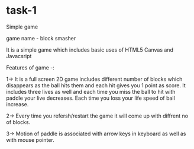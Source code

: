 # task-1
Simple game 

game name - block smasher

It is a simple game which includes basic uses of HTML5 Canvas and Javacsript  

Features of game  -:

1-> It is a full screen 2D game includes different number of blocks which disappears as the ball hits them and each hit gives you 1 point as score. It includes three lives as well and each time you miss the ball to hit with paddle your live decreases. Each time you loss your life speed of ball increase.

2-> Every time you refersh/restart the game it will come up with diffrent no of blocks.

3-> Motion of paddle is associated with arrow keys in keyboard as well as with mouse pointer. 
